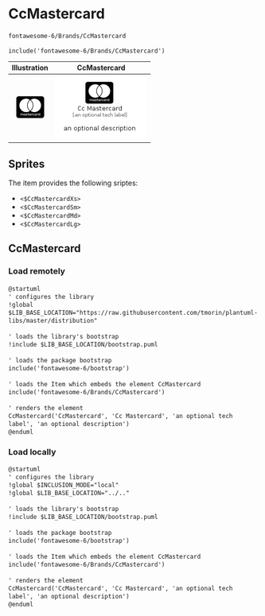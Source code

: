 # CcMastercard


```text
fontawesome-6/Brands/CcMastercard
```

```text
include('fontawesome-6/Brands/CcMastercard')
```



| Illustration | CcMastercard |
| :---: | :---: |
| ![illustration for Illustration](../../fontawesome-6/Brands/CcMastercard.png) | ![illustration for CcMastercard](../../fontawesome-6/Brands/CcMastercard.Local.png) |



## Sprites
The item provides the following sriptes:

- `<$CcMastercardXs>`
- `<$CcMastercardSm>`
- `<$CcMastercardMd>`
- `<$CcMastercardLg>`





## CcMastercard

### Load remotely
```plantuml
@startuml
' configures the library
!global $LIB_BASE_LOCATION="https://raw.githubusercontent.com/tmorin/plantuml-libs/master/distribution"

' loads the library's bootstrap
!include $LIB_BASE_LOCATION/bootstrap.puml

' loads the package bootstrap
include('fontawesome-6/bootstrap')

' loads the Item which embeds the element CcMastercard
include('fontawesome-6/Brands/CcMastercard')

' renders the element
CcMastercard('CcMastercard', 'Cc Mastercard', 'an optional tech label', 'an optional description')
@enduml
```

### Load locally
```plantuml
@startuml
' configures the library
!global $INCLUSION_MODE="local"
!global $LIB_BASE_LOCATION="../.."

' loads the library's bootstrap
!include $LIB_BASE_LOCATION/bootstrap.puml

' loads the package bootstrap
include('fontawesome-6/bootstrap')

' loads the Item which embeds the element CcMastercard
include('fontawesome-6/Brands/CcMastercard')

' renders the element
CcMastercard('CcMastercard', 'Cc Mastercard', 'an optional tech label', 'an optional description')
@enduml
```


